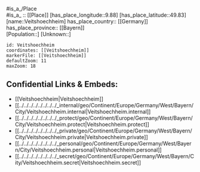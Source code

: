 ﻿---
location: [49.83,9.88] 
mapzoom: [7,12] 
mapmarker: city 
type: City
tags:
- geo/City


SpocWebEntityId: 35232
isDeleted: false
confidential: public

---
#is_a_/Place  
#is_a_ :: [[Place]] 
[has_place_longitude::9.88] 
[has_place_latitude::49.83] 
[name::Veitshoechheim] 
has_place_country:: [[Germany]]  
has_place_province:: [[Bayern]]  
[Population::] 
[Unknown::] 


```leaflet
id: Veitshoechheim
coordinates: [[Veitshoechheim]] 
markerFile: [[Veitshoechheim]] 
defaultZoom: 11 
maxZoom: 18
```


## Confidential Links & Embeds: 
- [[Veitshoechheim|Veitshoechheim]]  
- [[../../../../../../../../_internal/geo/Continent/Europe/Germany/West/Bayern/City/Veitshoechheim.internal|Veitshoechheim.internal]] 
- [[../../../../../../../../_protect/geo/Continent/Europe/Germany/West/Bayern/City/Veitshoechheim.protect|Veitshoechheim.protect]] 
- [[../../../../../../../../_private/geo/Continent/Europe/Germany/West/Bayern/City/Veitshoechheim.private|Veitshoechheim.private]] 
- [[../../../../../../../../_personal/geo/Continent/Europe/Germany/West/Bayern/City/Veitshoechheim.personal|Veitshoechheim.personal]] 
- [[../../../../../../../../_secret/geo/Continent/Europe/Germany/West/Bayern/City/Veitshoechheim.secret|Veitshoechheim.secret]] 
